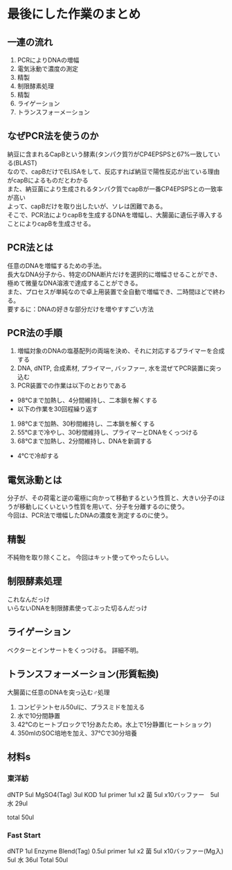 # 最後にした作業のまとめ
## 一連の流れ
1. PCRによりDNAの増幅
1. 電気泳動で濃度の測定
1. 精製
1. 制限酵素処理
1. 精製
1. ライゲーション
1. トランスフォーメーション

## なぜPCR法を使うのか
納豆に含まれるCapBという酵素(タンパク質?)がCP4EPSPSと67%一致している(BLAST)  
なので、capBだけでELISAをして、反応すれば納豆で陽性反応が出ている理由がcapBによるものだとわかる  
また、納豆菌により生成されるタンパク質でcapBが一番CP4EPSPSとの一致率が高い  
よって、capBだけを取り出したいが、ソレは困難である。  
そこで、PCR法によりcapBを生成するDNAを増幅し、大腸菌に遺伝子導入することによりcapBを生成させる。  

## PCR法とは
任意のDNAを増幅するための手法。  
長大なDNA分子から、特定のDNA断片だけを選択的に増幅させることができ、極めて微量なDNA溶液で達成することができる。  
また、プロセスが単純なので卓上用装置で全自動で増幅でき、二時間ほどで終わる。  
要するに：DNAの好きな部分だけを増やすすごい方法

## PCR法の手順
1. 増幅対象のDNAの塩基配列の両端を決め、それに対応するプライマーを合成する
1. DNA, dNTP, 合成素材, プライマー, バッファー, 水を混ぜてPCR装置に突っ込む
1. PCR装置での作業は以下のとおりである

+ 98℃まで加熱し、4分間維持し、二本鎖を解くする
+ 以下の作業を30回程繰り返す
1. 98℃まで加熱、30秒間維持し、二本鎖を解くする
1. 55℃まで冷やし、30秒間維持し、プライマーとDNAをくっつける
1. 68℃まで加熱し、2分間維持し、DNAを新調する
+ 4℃で冷却する

## 電気泳動とは
分子が、その荷電と逆の電極に向かって移動するという性質と、大きい分子のほうが移動しにくいという性質を用いて、分子を分離するのに使う。  
今回は、PCR法で増幅したDNAの濃度を測定するのに使う。

## 精製
不純物を取り除くこと。
今回はキット使ってやったらしい。

## 制限酵素処理
これなんだっけ  
いらないDNAを制限酵素使ってぶった切るんだっけ

## ライゲーション
ベクターとインサートをくっつける。
詳細不明。

## トランスフォーメーション(形質転換)
大腸菌に任意のDNAを突っ込む♂処理
1. コンピテントセル50ulに、プラスミドを加える
1. 水で10分間静置
1. 42℃のヒートブロックで1分あたため。水上で1分静置(ヒートショック)
1. 350mlのSOC培地を加え、37℃で30分培養

## 材料s
### 東洋紡
dNTP 5ul
MgSO4(Tag) 3ul
KOD 1ul
primer 1ul x2
菌 5ul
x10バッファー　5ul
水 29ul

total 50ul

### Fast Start
dNTP 1ul
Enzyme Blend(Tag) 0.5ul
primer 1ul x2
菌 5ul
x10バッファー(Mg入) 5ul
水 36ul
Total 50ul